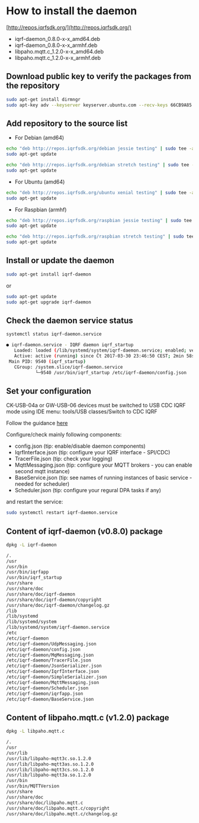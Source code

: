 # How to install the daemon

[http://repos.iqrfsdk.org/](http://repos.iqrfsdk.org/)

-   iqrf-daemon_0.8.0-x-x_amd64.deb
-   iqrf-daemon_0.8.0-x-x_armhf.deb
-   libpaho.mqtt.c_1.2.0-x-x_amd64.deb
-   libpaho.mqtt.c_1.2.0-x-x_armhf.deb

## Download public key to verify the packages from the repository

```Bash
sudo apt-get install dirmngr
sudo apt-key adv --keyserver keyserver.ubuntu.com --recv-keys 66CB9A85
```

## Add repository to the source list

-	For Debian (amd64)

```Bash
echo "deb http://repos.iqrfsdk.org/debian jessie testing" | sudo tee -a /etc/apt/sources.list
sudo apt-get update
```

```Bash
echo "deb http://repos.iqrfsdk.org/debian stretch testing" | sudo tee -a /etc/apt/sources.list
sudo apt-get update
```

-	For Ubuntu (amd64)

```Bash
echo "deb http://repos.iqrfsdk.org/ubuntu xenial testing" | sudo tee -a /etc/apt/sources.list
sudo apt-get update
```

-	For Raspbian (armhf)

```Bash
echo "deb http://repos.iqrfsdk.org/raspbian jessie testing" | sudo tee -a /etc/apt/sources.list
sudo apt-get update
```

```Bash
echo "deb http://repos.iqrfsdk.org/raspbian stretch testing" | sudo tee -a /etc/apt/sources.list
sudo apt-get update
```

## Install or update the daemon

```Bash
sudo apt-get install iqrf-daemon
```
or
```Bash
sudo apt-get update
sudo apt-get upgrade iqrf-daemon
```

## Check the daemon service status

```Bash
systemctl status iqrf-daemon.service

● iqrf-daemon.service - IQRF daemon iqrf_startup
   Loaded: loaded (/lib/systemd/system/iqrf-daemon.service; enabled; vendor preset: enabled)
   Active: active (running) since Čt 2017-03-30 23:46:50 CEST; 2min 58s ago
 Main PID: 9540 (iqrf_startup)
   CGroup: /system.slice/iqrf-daemon.service
           └─9540 /usr/bin/iqrf_startup /etc/iqrf-daemon/config.json
```

## Set your configuration 

CK-USB-04a or GW-USB-06 devices must be switched to USB CDC IQRF mode using IDE
menu: tools/USB classes/Switch to CDC IQRF

Follow the guidance [here](https://github.com/iqrfsdk/iqrf-daemon/wiki/Configuration)

Configure/check mainly following components: 

- config.json 			(tip: enable/disable daemon components)
- IqrfInterface.json    (tip: configure your IQRF interface - SPI/CDC)
- TracerFile.json 		(tip: check your logging)
- MqttMessaging.json    (tip: configure your MQTT brokers - you can enable second mqtt instance)
- BaseService.json      (tip: see names of running instances of basic service - needed for scheduler)
- Scheduler.json        (tip: configure your regural DPA tasks if any)

and restart the service:

```Bash
sudo systemctl restart iqrf-daemon.service
```

## Content of iqrf-daemon (v0.8.0) package

```Bash
dpkg -L iqrf-daemon

/.
/usr
/usr/bin
/usr/bin/iqrfapp
/usr/bin/iqrf_startup
/usr/share
/usr/share/doc
/usr/share/doc/iqrf-daemon
/usr/share/doc/iqrf-daemon/copyright
/usr/share/doc/iqrf-daemon/changelog.gz
/lib
/lib/systemd
/lib/systemd/system
/lib/systemd/system/iqrf-daemon.service
/etc
/etc/iqrf-daemon
/etc/iqrf-daemon/UdpMessaging.json
/etc/iqrf-daemon/config.json
/etc/iqrf-daemon/MqMessaging.json
/etc/iqrf-daemon/TracerFile.json
/etc/iqrf-daemon/JsonSerializer.json
/etc/iqrf-daemon/IqrfInterface.json
/etc/iqrf-daemon/SimpleSerializer.json
/etc/iqrf-daemon/MqttMessaging.json
/etc/iqrf-daemon/Scheduler.json
/etc/iqrf-daemon/iqrfapp.json
/etc/iqrf-daemon/BaseService.json
```

## Content of libpaho.mqtt.c (v1.2.0) package

```Bash
dpkg -L libpaho.mqtt.c

/.
/usr
/usr/lib
/usr/lib/libpaho-mqtt3c.so.1.2.0
/usr/lib/libpaho-mqtt3as.so.1.2.0
/usr/lib/libpaho-mqtt3cs.so.1.2.0
/usr/lib/libpaho-mqtt3a.so.1.2.0
/usr/bin
/usr/bin/MQTTVersion
/usr/share
/usr/share/doc
/usr/share/doc/libpaho.mqtt.c
/usr/share/doc/libpaho.mqtt.c/copyright
/usr/share/doc/libpaho.mqtt.c/changelog.gz
```
